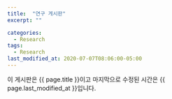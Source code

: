 ```yaml
---
title:  "연구 게시판"
excerpt: ""

categories:
  - Research
tags:
  - Research
last_modified_at: 2020-07-07T08:06:00-05:00
---
```


이 게시판은 {{ page.title }}이고
마지막으로 수정된 시간은 {{ page.last_modified_at }}입니다.
